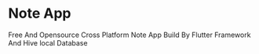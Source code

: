 # Note App
Free And Opensource Cross Platform Note App Build By Flutter Framework And Hive local Database
